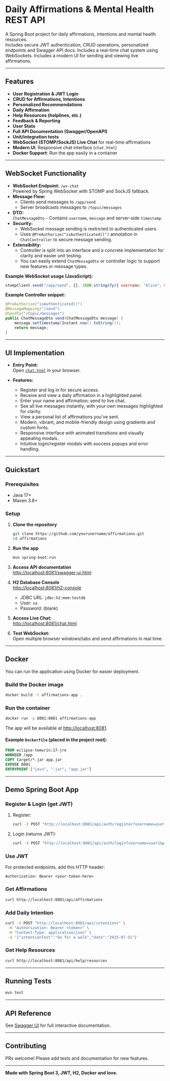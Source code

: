 # Daily Affirmations & Mental Health REST API

A Spring Boot project for daily affirmations, intentions and mental health resources.  
Includes secure JWT authentication, CRUD operations, personalized endpoints and Swagger API docs.
Includes a real-time chat system using WebSockets. Includes a modern UI for sending and viewing live affirmations.

---

## Features

- **User Registration & JWT Login**
- **CRUD for Affirmations, Intentions**
- **Personalized Recommendations**
- **Daily Affirmation**
- **Help Resources (helplines, etc.)**
- **Feedback & Reporting**
- **User Stats**
- **Full API Documentation (Swagger/OpenAPI)**
- **Unit/integration tests**
- **WebSocket (STOMP/SockJS) Live Chat** for real-time affirmations
- **Modern UI**: Responsive chat interface (`chat.html`)
- **Docker Support**: Run the app easily in a container

---

## WebSocket Functionality

- **WebSocket Endpoint:** `/ws-chat`  
  Powered by Spring WebSocket with STOMP and SockJS fallback.
- **Message Flow:**
   - Clients send messages to `/app/send`
   - Server broadcasts messages to `/topic/messages`
- **DTO:**  
  `ChatMessageDto` - Contains `username`, `message` and server-side `timestamp`.
- **Security:**
   - WebSocket message sending is restricted to authenticated users.
   - Uses `@PreAuthorize("isAuthenticated()")` annotation in `ChatController` to secure message sending.
- **Extensibility:**
   - Controller is split into an interface and a concrete implementation for clarity and easier unit testing.
   - You can easily extend `ChatMessageDto` or controller logic to support new features or message types.

**Example WebSocket usage (JavaScript):**

```javascript
stompClient.send("/app/send", {}, JSON.stringify({ username: "Alice", message: "You are awesome!" }));
```

**Example Controller snippet:**

```java
@PreAuthorize("isAuthenticated()")
@MessageMapping("/send")
@SendTo("/topic/messages")
public ChatMessageDto send(ChatMessageDto message) {
    message.setTimestamp(Instant.now().toString());
    return message;
}
```

---

## UI Implementation

- **Entry Point:**  
  Open [`chat.html`](src/main/resources/static/chat.html) in your browser.

- **Features:**
    - Register and log in for secure access.
    - Receive and view a daily affirmation in a highlighted panel.
    - Enter your name and affirmation; send to live chat.
    - See all live messages instantly, with your own messages highlighted for clarity.
    - View a personal list of affirmations you've sent.
    - Modern, vibrant, and mobile-friendly design using gradients and custom fonts.
    - Responsive interface with animated transitions and visually appealing modals.
    - Intuitive login/register modals with success popups and error handling.

---

## Quickstart

### Prerequisites

- Java 17+
- Maven 3.8+

### Setup

1. **Clone the repository**
   ```sh
   git clone https://github.com/yourusername/affirmations.git
   cd affirmations
   ```

2. **Run the app**
   ```sh
   mvn spring-boot:run
   ```

3. **Access API documentation**  
   [http://localhost:8081/swagger-ui.html](http://localhost:8081/swagger-ui.html)

4. **H2 Database Console**  
   [http://localhost:8081/h2-console](http://localhost:8081/h2-console)
   - JDBC URL: `jdbc:h2:mem:testdb`
   - User: `sa`
   - Password: (blank)

5. **Access Live Chat:**  
   [http://localhost:8081/chat.html](http://localhost:8081/chat.html)

6. **Test WebSocket:**  
   Open multiple browser windows/tabs and send affirmations in real time.

---

## Docker

You can run the application using Docker for easier deployment.

### Build the Docker image

```sh
docker build -t affirmations-app .
```

### Run the container

```sh
docker run -p 8081:8081 affirmations-app
```

The app will be available at [http://localhost:8081](http://localhost:8081).

#### Example `Dockerfile` (placed in the project root):

```dockerfile
FROM eclipse-temurin:17-jre
WORKDIR /app
COPY target/*.jar app.jar
EXPOSE 8081
ENTRYPOINT ["java", "-jar", "app.jar"]
```

---

## Demo Spring Boot App

### Register & Login (get JWT)

1. Register:
    ```sh
    curl -X POST "http://localhost:8081/api/auth/register?username=user1&password=pass123"
    ```
2. Login (returns JWT):
    ```sh
    curl -X POST "http://localhost:8081/api/auth/login?username=user1&password=pass123"
    ```

### Use JWT

For protected endpoints, add this HTTP header:
```
Authorization: Bearer <your-token-here>
```

### Get Affirmations

```sh
curl http://localhost:8081/api/affirmations
```

### Add Daily Intention

```sh
curl -X POST "http://localhost:8081/api/intentions" \
 -H "Authorization: Bearer <token>" \
 -H "Content-Type: application/json" \
 -d '{"intentionText":"Go for a walk","date":"2025-07-31"}'
```

### Get Help Resources

```sh
curl http://localhost:8081/api/help/resources
```

---

## Running Tests

```sh
mvn test
```

---

## API Reference

See [Swagger UI](http://localhost:8081/swagger-ui.html) for full interactive documentation.

---

## Contributing

PRs welcome! Please add tests and documentation for new features.

---

**Made with Spring Boot 3, JWT, H2, Docker and love.**